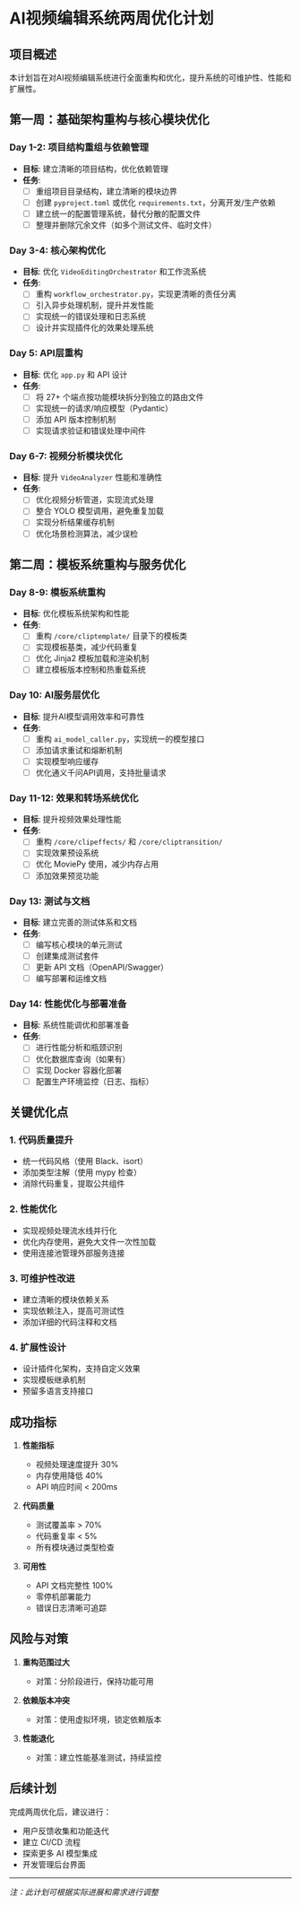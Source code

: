 # AI视频编辑系统两周优化计划

## 项目概述
本计划旨在对AI视频编辑系统进行全面重构和优化，提升系统的可维护性、性能和扩展性。

## 第一周：基础架构重构与核心模块优化

### Day 1-2: 项目结构重组与依赖管理
- **目标**: 建立清晰的项目结构，优化依赖管理
- **任务**:
  - [ ] 重组项目目录结构，建立清晰的模块边界
  - [ ] 创建 `pyproject.toml` 或优化 `requirements.txt`，分离开发/生产依赖
  - [ ] 建立统一的配置管理系统，替代分散的配置文件
  - [ ] 整理并删除冗余文件（如多个测试文件、临时文件）

### Day 3-4: 核心架构优化
- **目标**: 优化 `VideoEditingOrchestrator` 和工作流系统
- **任务**:
  - [ ] 重构 `workflow_orchestrator.py`，实现更清晰的责任分离
  - [ ] 引入异步处理机制，提升并发性能
  - [ ] 实现统一的错误处理和日志系统
  - [ ] 设计并实现插件化的效果处理系统

### Day 5: API层重构
- **目标**: 优化 `app.py` 和 API 设计
- **任务**:
  - [ ] 将 27+ 个端点按功能模块拆分到独立的路由文件
  - [ ] 实现统一的请求/响应模型（Pydantic）
  - [ ] 添加 API 版本控制机制
  - [ ] 实现请求验证和错误处理中间件

### Day 6-7: 视频分析模块优化
- **目标**: 提升 `VideoAnalyzer` 性能和准确性
- **任务**:
  - [ ] 优化视频分析管道，实现流式处理
  - [ ] 整合 YOLO 模型调用，避免重复加载
  - [ ] 实现分析结果缓存机制
  - [ ] 优化场景检测算法，减少误检

## 第二周：模板系统重构与服务优化

### Day 8-9: 模板系统重构
- **目标**: 优化模板系统架构和性能
- **任务**:
  - [ ] 重构 `/core/cliptemplate/` 目录下的模板类
  - [ ] 实现模板基类，减少代码重复
  - [ ] 优化 Jinja2 模板加载和渲染机制
  - [ ] 建立模板版本控制和热重载系统

### Day 10: AI服务层优化
- **目标**: 提升AI模型调用效率和可靠性
- **任务**:
  - [ ] 重构 `ai_model_caller.py`，实现统一的模型接口
  - [ ] 添加请求重试和熔断机制
  - [ ] 实现模型响应缓存
  - [ ] 优化通义千问API调用，支持批量请求

### Day 11-12: 效果和转场系统优化
- **目标**: 提升视频效果处理性能
- **任务**:
  - [ ] 重构 `/core/clipeffects/` 和 `/core/cliptransition/`
  - [ ] 实现效果预设系统
  - [ ] 优化 MoviePy 使用，减少内存占用
  - [ ] 添加效果预览功能

### Day 13: 测试与文档
- **目标**: 建立完善的测试体系和文档
- **任务**:
  - [ ] 编写核心模块的单元测试
  - [ ] 创建集成测试套件
  - [ ] 更新 API 文档（OpenAPI/Swagger）
  - [ ] 编写部署和运维文档

### Day 14: 性能优化与部署准备
- **目标**: 系统性能调优和部署准备
- **任务**:
  - [ ] 进行性能分析和瓶颈识别
  - [ ] 优化数据库查询（如果有）
  - [ ] 实现 Docker 容器化部署
  - [ ] 配置生产环境监控（日志、指标）

## 关键优化点

### 1. 代码质量提升
- 统一代码风格（使用 Black、isort）
- 添加类型注解（使用 mypy 检查）
- 消除代码重复，提取公共组件

### 2. 性能优化
- 实现视频处理流水线并行化
- 优化内存使用，避免大文件一次性加载
- 使用连接池管理外部服务连接

### 3. 可维护性改进
- 建立清晰的模块依赖关系
- 实现依赖注入，提高可测试性
- 添加详细的代码注释和文档

### 4. 扩展性设计
- 设计插件化架构，支持自定义效果
- 实现模板继承机制
- 预留多语言支持接口

## 成功指标

1. **性能指标**
   - 视频处理速度提升 30%
   - 内存使用降低 40%
   - API 响应时间 < 200ms

2. **代码质量**
   - 测试覆盖率 > 70%
   - 代码重复率 < 5%
   - 所有模块通过类型检查

3. **可用性**
   - API 文档完整性 100%
   - 零停机部署能力
   - 错误日志清晰可追踪

## 风险与对策

1. **重构范围过大**
   - 对策：分阶段进行，保持功能可用
   
2. **依赖版本冲突**
   - 对策：使用虚拟环境，锁定依赖版本

3. **性能退化**
   - 对策：建立性能基准测试，持续监控

## 后续计划

完成两周优化后，建议进行：
- 用户反馈收集和功能迭代
- 建立 CI/CD 流程
- 探索更多 AI 模型集成
- 开发管理后台界面

---

*注：此计划可根据实际进展和需求进行调整*